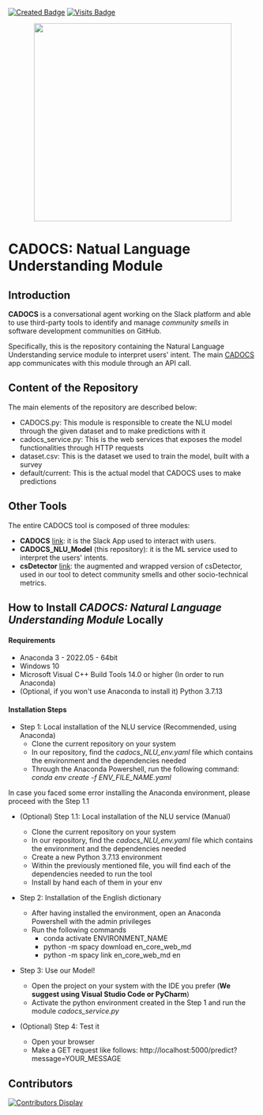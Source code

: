 [![Created Badge](https://badges.pufler.dev/created/vipenti/CADOCS_NLU_Model)](https://badges.pufler.dev)
[![Visits Badge](https://badges.pufler.dev/visits/vipenti/CADOCS_NLU_Model)](https://badges.pufler.dev)

<p align = "center">
  <img src = "https://github.com/vipenti/CADOCS_NLU_Model/blob/main/cadocs_logo.png?raw=true" width = "400" heigth = "200">
</p>

# CADOCS: Natual Language Understanding Module

## Introduction

**CADOCS** is a conversational agent working on the Slack platform and able to use third-party tools to identify and manage *community smells* in software development communities on GitHub.

Specifically, this is the repository containing the Natural Language Understanding service module to interpret users' intent. The main [CADOCS](https://github.com/gianwario/CADOCS) app communicates with this module through an API call.


## Content of the Repository

The main elements of the repository are described below:

- CADOCS.py: This module is responsible to create the NLU model through the given dataset and to make predictions with it
- cadocs_service.py: This is the web services that exposes the model functionalities through HTTP requests
- dataset.csv: This is the dataset we used to train the model, built with a survey
- default/current: This is the actual model that CADOCS uses to make predictions

## Other Tools

The entire CADOCS tool is composed of three modules:
- **CADOCS** [link](https://github.com/gianwario/CADOCS): it is the Slack App used to interact with users.
- **CADOCS_NLU_Model** (this repository): it is the ML service used to interpret the users' intents.
- **csDetector** [link](https://github.com/gianwario/csDetector): the augmented and wrapped version of csDetector, used in our tool to detect community smells and other socio-technical metrics.

<!--
## Authors

List of authors:

- **Gianmario Voria** — *g.voria6@studenti.unisa.it* — University of Salerno, Salerno, Italy
- **Viviana Pentangelo** — *v.pentangelo4@studenti.unisa.it* — University of Salerno, Salerno, Italy
- **Antonio Della Porta** — *a.dellaporta26@studenti.unisa.it* — University of Salerno, Salerno, Italy
- **Stefano Lambiase** — *slambiase@unisa.it* — Software Engineering (SeSa) Lab, Department of Computer Science - University of Salerno, Salerno, Italy
- **Gemma Catolino** — *g.catolino@tilburguniversity.edu* — Jheronimus Academy of Data Science - Tilburg University, 's-Hertogenbosch, Netherlands
- **Fabio Palomba** — *fpalomba@unisa.it* — Software Engineering (SeSa) Lab, Department of Computer Science - University of Salerno, Salerno, Italy
- **Filomena Ferrucci** — *fferrucci@unisa.it* — Software Engineering (SeSa) Lab, Department of Computer Science - University of Salerno, Salerno, Italy
-->

## How to Install *CADOCS: Natural Language Understanding Module* Locally

#### Requirements

- Anaconda 3 - 2022.05 - 64bit
- Windows 10
- Microsoft Visual C++ Build Tools 14.0 or higher (In order to run Anaconda) 
- (Optional, if you won't use Anaconda to install it) Python 3.7.13 

#### Installation Steps

- Step 1: Local installation of the NLU service (Recommended, using Anaconda)
  - Clone the current repository on your system
  - In our repository, find the *cadocs_NLU_env.yaml* file which contains the environment and the dependencies needed
  - Through the Anaconda Powershell, run the following command: *conda env create -f ENV_FILE_NAME.yaml*

In case you faced some error installing the Anaconda environment, please proceed with the Step 1.1

- (Optional) Step 1.1: Local installation of the NLU service (Manual)
  - Clone the current repository on your system
  - In our repository, find the *cadocs_NLU_env.yaml* file which contains the environment and the dependencies needed
  - Create a new Python 3.7.13 environment
  - Within the previously mentioned file, you will find each of the dependencies needed to run the tool
  - Install by hand each of them in your env
 
- Step 2: Installation of the English dictionary
  - After having installed the environment, open an Anaconda Powershell with the admin privileges
  - Run the following commands
    - conda activate ENVIRONMENT_NAME
    - python -m spacy download en_core_web_md
    - python -m spacy link en_core_web_md en
 
- Step 3: Use our Model!
  - Open the project on your system with the IDE you prefer (__We suggest using Visual Studio Code or PyCharm__)
  - Activate the python environment created in the Step 1 and run the module *cadocs_service.py*

- (Optional) Step 4: Test it
  - Open your browser
  - Make a GET request like follows: http://localhost:5000/predict?message=YOUR_MESSAGE


## Contributors

[![Contributors Display](https://badges.pufler.dev/contributors/vipenti/CADOCS_NLU_Model?size=75&padding=5&bots=true)](https://badges.pufler.dev)

<!--
## References

Please, if you want to cite our work use the following *bibtex* code:

```bibtex

```
-->
